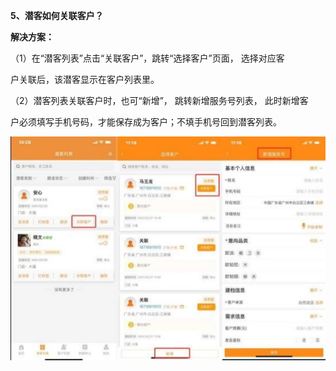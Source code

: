 <a name="bookmark6"></a>**5、潜客如何关联客户？**

**解决方案：**

（1）在“潜客列表”点击“关联客户”，跳转“选择客户”页面，  选择对应客

户关联后，该潜客显示在客户列表里。

（2）潜客列表关联客户时，也可“新增”，  跳转新增服务号列表，  此时新增客

户必须填写手机号码，才能保存成为客户；不填手机号回到潜客列表。

![](Aspose.Words.743ec09f-69f1-423f-8ce4-456105bed2a1.009.jpeg)




